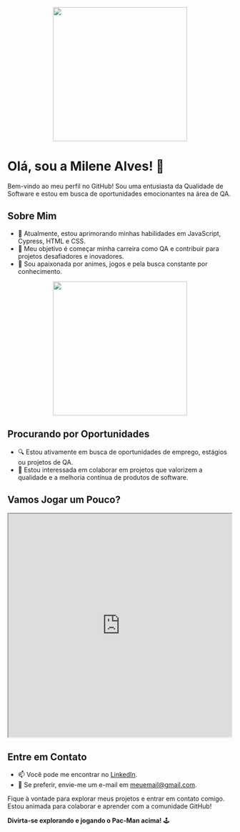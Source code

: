 <p align="center">
  <img src="https://media.giphy.com/media/6FhcEnVRG16mUGAZMv/giphy.gif" width="300">
</p>

# Olá, sou a Milene Alves! 👋

Bem-vindo ao meu perfil no GitHub! Sou uma entusiasta da Qualidade de Software e estou em busca de oportunidades emocionantes na área de QA.

## Sobre Mim
- 🌱 Atualmente, estou aprimorando minhas habilidades em JavaScript, Cypress, HTML e CSS.
- 💼 Meu objetivo é começar minha carreira como QA e contribuir para projetos desafiadores e inovadores.
- 💖 Sou apaixonada por animes, jogos e pela busca constante por conhecimento.

<div align="center">
  <img src="https://media.giphy.com/media/KAq5w47R9rmTuvWOWa/giphy.gif" width="300">
</div>

## Procurando por Oportunidades
- 🔍 Estou ativamente em busca de oportunidades de emprego, estágios ou projetos de QA.
- 🤝 Estou interessada em colaborar em projetos que valorizem a qualidade e a melhoria contínua de produtos de software.

## Vamos Jogar um Pouco?
<div align="center">
  <iframe src="https://pacman-eu.netlify.app/" height="500" width="500"></iframe>
</div>

## Entre em Contato
- 📫 Você pode me encontrar no [LinkedIn]((https://www.linkedin.com/in/milene-alves-03626a238/)).
- 📧 Se preferir, envie-me um e-mail em [meuemail@gmail.com](mailto:mileneketlyn1996@gmail.com).

Fique à vontade para explorar meus projetos e entrar em contato comigo. Estou animada para colaborar e aprender com a comunidade GitHub!

**Divirta-se explorando e jogando o Pac-Man acima!** 🕹️

